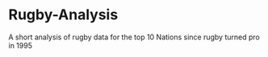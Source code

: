 # Rugby-Analysis
A short analysis of rugby data for the top 10 Nations since rugby turned pro in 1995

